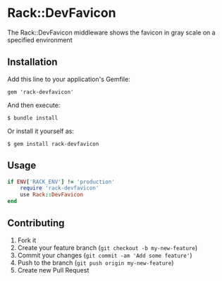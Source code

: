 # Rack::DevFavicon

The Rack::DevFavicon middleware shows the favicon in gray scale on a specified environment

## Installation

Add this line to your application's Gemfile:

    gem 'rack-devfavicon'

And then execute:

    $ bundle install

Or install it yourself as:

    $ gem install rack-devfavicon

## Usage

```ruby
if ENV['RACK_ENV'] != 'production'
    require 'rack-devfavicon'
    use Rack::DevFavicon
end
```

## Contributing

1. Fork it
2. Create your feature branch (`git checkout -b my-new-feature`)
3. Commit your changes (`git commit -am 'Add some feature'`)
4. Push to the branch (`git push origin my-new-feature`)
5. Create new Pull Request
